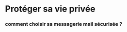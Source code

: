 <!-- .slide: class="transition" -->
# **Protéger sa vie privée**
### **comment choisir sa messagerie mail sécurisée ?**
